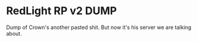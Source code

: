 # RedLight RP v2 DUMP
Dump of Crown's another pasted shit. But now it's his server we are talking about.
